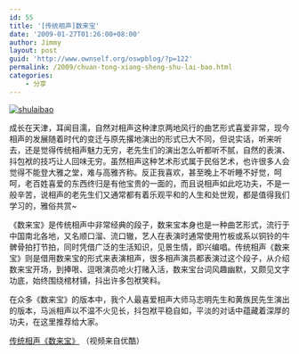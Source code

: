 ```yaml
---
id: 55
title: '[传统相声]数来宝'
date: '2009-01-27T01:26:00+08:00'
author: Jimmy
layout: post
guid: 'http://www.ownself.org/oswpblog/?p=122'
permalink: /2009/chuan-tong-xiang-sheng-shu-lai-bao.html
categories:
    - 分享
---
```


[![shulaibao](/wp-content/uploads/2010/8139af760b61_15081/shulaibao_thumb.jpg "shulaibao")](/wp-content/uploads/2010/8139af760b61_15081/shulaibao.jpg)

成长在天津，耳闻目濡，自然对相声这种津京两地风行的曲艺形式喜爱非常，现今相声的发展随着时代的变迁与原先撂地演出的形式已大不同，但说实话，听来听去，还是觉得传统相声魅力无穷，老先生们的演出怎么听都听不腻，自然的表演、抖包袱的技巧让人回味无穷。虽然相声这种艺术形式属于民俗艺术，也许很多人会觉得不能登大雅之堂，难与高雅齐称。反正我喜欢，甚至晚上不听睡不好觉，呵呵，老百姓喜爱的东西终归是有他宝贵的一面的，而且说相声如此吃功夫，不是一般辛苦，说相声的老先生们又通常都有着乐观平和的人生和处世观，都是值得我们学习的，雅俗共赏~

《数来宝》是传统相声中非常经典的段子，数来宝本身也是一种曲艺形式，流行于中国南北各地，又名顺口溜、流口辙，艺人在表演时通常使用竹板或系以铜铃的牛髀骨拍打节拍，同时凭借广泛的生活知识，见景生情，即兴编唱。传统相声《数来宝》则是借用数来宝的形式来表演相声，很多相声演员都表演过这个段子，从介绍数来宝开场，到捧哏、逗哏演员呛火打赌入活，数来宝台词风趣幽默，又颇见文字功底，始终围绕棺材铺，抖出许多包袱笑料。

在众多《数来宝》的版本中，我个人最喜爱相声大师马志明先生和黄族民先生演出的版本，马派相声以不温不火见长，抖包袱平稳自如，平淡的对话中蕴藏着深厚的功夫，在这里推荐给大家。

[传统相声《数来宝》](http://v.youku.com/v_show/id_XMjIwMTQ2OTY=.html) （视频来自优酷）